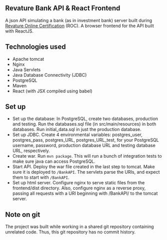 ## Revature Bank API & React Frontend
A json API simulating a bank (as in investment bank) server built during [Revature Online Certification](https://revature.com/) (ROC). A browser frontend for the API built with ReactJS.

## Technologies used
* Apache tomcat
* Nginx
* Java Servlets
* Java Database Connectivity (JDBC)
* PostgreSQL
* Maven
* React (with JSX compiled using babel)

## Set up
* Set up the database: In PostgreSQL, create two databases, production and testing. Run the databases.sql file (in src/main/resources) in both databases. Run initial_data.sql in just the production database.
* Set up JDBC. Create 4 environmental variables: postgres_user, postgres_pass, postgres_URL, postgres_URL_test, for your PostgreSQL username, password, production database URL and testing database URL, respectively.
* Create war. Run `mvn package`. This will run a bunch of integration tests to make sure java can access PostgreSQL.
* Start API. Deploy the war file created in the last step to tomcat. Make sure it is deployed to `/BankAPI`. The servlets parse the URIs, and expect them to start with `/BankAPI`.
* Set up html server. Configure nginx to serve static files from the frontend/dist directory. Also, configure nginx as a reverse proxy, passing all requests with a URI beginning with /BankAPI/ to the tomcat server.

## Note on git
The project was built while working in a shared git repository containing unrelated code. Thus, this git repository has no commit history.